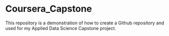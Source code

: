 # Coursera_Capstone
This repository is a demonstration of how to create a Github repository and used for my Applied Data Science Capstone project.
